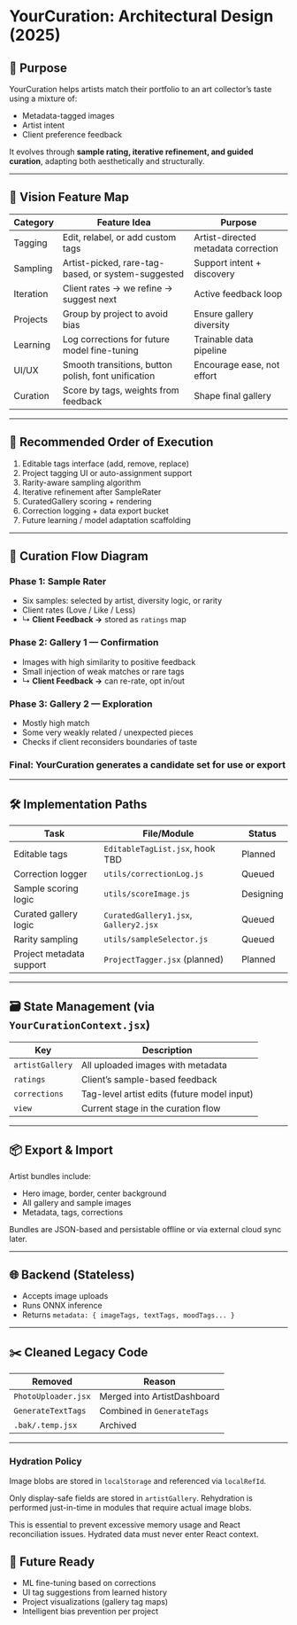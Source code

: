 # YourCuration: Architectural Design (2025)

## 🎯 Purpose
YourCuration helps artists match their portfolio to an art collector’s taste using a mixture of:
- Metadata-tagged images
- Artist intent
- Client preference feedback

It evolves through **sample rating, iterative refinement, and guided curation**, adapting both aesthetically and structurally.

---

## 🧱 Vision Feature Map

| Category         | Feature Idea                                        | Purpose                                |
|------------------|-----------------------------------------------------|----------------------------------------|
| Tagging          | Edit, relabel, or add custom tags                  | Artist-directed metadata correction    |
| Sampling         | Artist-picked, rare-tag-based, or system-suggested | Support intent + discovery             |
| Iteration        | Client rates → we refine → suggest next            | Active feedback loop                   |
| Projects         | Group by project to avoid bias                     | Ensure gallery diversity               |
| Learning         | Log corrections for future model fine-tuning       | Trainable data pipeline                |
| UI/UX            | Smooth transitions, button polish, font unification| Encourage ease, not effort             |
| Curation         | Score by tags, weights from feedback               | Shape final gallery                    |

---

## 🧩 Recommended Order of Execution

1. Editable tags interface (add, remove, replace)
2. Project tagging UI or auto-assignment support
3. Rarity-aware sampling algorithm
4. Iterative refinement after SampleRater
5. CuratedGallery scoring + rendering
6. Correction logging + data export bucket
7. Future learning / model adaptation scaffolding

---

## 🔁 Curation Flow Diagram

### Phase 1: Sample Rater
- Six samples: selected by artist, diversity logic, or rarity
- Client rates (Love / Like / Less)
- ↳ **Client Feedback →** stored as `ratings` map

### Phase 2: Gallery 1 — Confirmation
- Images with high similarity to positive feedback
- Small injection of weak matches or rare tags
- ↳ **Client Feedback →** can re-rate, opt in/out

### Phase 3: Gallery 2 — Exploration
- Mostly high match
- Some very weakly related / unexpected pieces
- Checks if client reconsiders boundaries of taste

### Final: YourCuration generates a candidate set for use or export

---

## 🛠️ Implementation Paths

| Task                        | File/Module                         | Status        |
|-----------------------------|-------------------------------------|---------------|
| Editable tags               | `EditableTagList.jsx`, hook TBD     | Planned       |
| Correction logger           | `utils/correctionLog.js`            | Queued        |
| Sample scoring logic        | `utils/scoreImage.js`               | Designing     |
| Curated gallery logic       | `CuratedGallery1.jsx`, `Gallery2.jsx` | Queued        |
| Rarity sampling             | `utils/sampleSelector.js`           | Queued        |
| Project metadata support    | `ProjectTagger.jsx` (planned)       | Planned       |

---

## 🗃️ State Management (via `YourCurationContext.jsx`)

| Key              | Description                                |
|------------------|--------------------------------------------|
| `artistGallery`  | All uploaded images with metadata          |
| `ratings`        | Client’s sample-based feedback             |
| `corrections`    | Tag-level artist edits (future model input)|
| `view`           | Current stage in the curation flow         |

---

## 📦 Export & Import

Artist bundles include:
- Hero image, border, center background
- All gallery and sample images
- Metadata, tags, corrections

Bundles are JSON-based and persistable offline or via external cloud sync later.

---

## 🌐 Backend (Stateless)
- Accepts image uploads
- Runs ONNX inference
- Returns `metadata: { imageTags, textTags, moodTags... }`

---

## ✂️ Cleaned Legacy Code

| Removed             | Reason                       |
|---------------------|------------------------------|
| `PhotoUploader.jsx` | Merged into ArtistDashboard  |
| `GenerateTextTags`  | Combined in `GenerateTags`   |
| `.bak/.temp.jsx`    | Archived                     |

---

### Hydration Policy

Image blobs are stored in `localStorage` and referenced via `localRefId`.

Only display-safe fields are stored in `artistGallery`. Rehydration is performed just-in-time in modules that require actual image blobs.

This is essential to prevent excessive memory usage and React reconciliation issues. Hydrated data must never enter React context.

## 🧠 Future Ready

- ML fine-tuning based on corrections
- UI tag suggestions from learned history
- Project visualizations (gallery tag maps)
- Intelligent bias prevention per project
